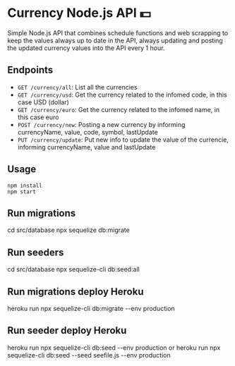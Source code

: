 # Currency Node.js API 💵

Simple Node.js API that combines schedule functions and web scrapping to keep the values always up to date in the API, always updating and posting the updated currency values into the API every 1 hour.

## Endpoints
* `GET /currency/all`: List all the currencies 
* `GET /currency/usd`: Get the currency related to the infomed code, in this case USD (dollar)
* `GET /currency/euro`: Get the currency related to the infomed name, in this case euro
* `POST /currency/new`: Posting a new currency by informing currencyName, value, code, symbol, lastUpdate
* `PUT /currency/update`: Put new info to update the value of the currencie, informing currencyName, value and lastUpdate

## Usage
```
npm install
npm start
```

##  Run migrations 
cd src/database
npx sequelize db:migrate

## Run seeders
cd src/database
npx sequelize-cli db:seed:all

## Run migrations deploy Heroku 
heroku run npx sequelize-cli db:migrate --env production

## Run seeder deploy Heroku 
heroku run npx sequelize-cli db:seed --env production
or
heroku run npx sequelize-cli db:seed --seed seefile.js --env production